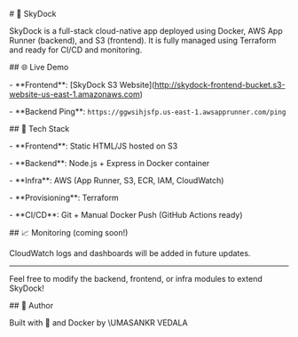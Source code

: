 \# 🚀 SkyDock



SkyDock is a full-stack cloud-native app deployed using Docker, AWS App Runner (backend), and S3 (frontend). It is fully managed using Terraform and ready for CI/CD and monitoring.



\## 🌐 Live Demo



\- \*\*Frontend\*\*: \[SkyDock S3 Website](http://skydock-frontend-bucket.s3-website-us-east-1.amazonaws.com)

\- \*\*Backend Ping\*\*: `https://ggwsihjsfp.us-east-1.awsapprunner.com/ping`



\## 🧱 Tech Stack



\- \*\*Frontend\*\*: Static HTML/JS hosted on S3

\- \*\*Backend\*\*: Node.js + Express in Docker container

\- \*\*Infra\*\*: AWS (App Runner, S3, ECR, IAM, CloudWatch)

\- \*\*Provisioning\*\*: Terraform

\- \*\*CI/CD\*\*: Git + Manual Docker Push (GitHub Actions ready)





\## 📈 Monitoring (coming soon!)



CloudWatch logs and dashboards will be added in future updates.



---



Feel free to modify the backend, frontend, or infra modules to extend SkyDock!



\## 🧠 Author



Built with 💛 and Docker by \\UMASANKR VEDALA











